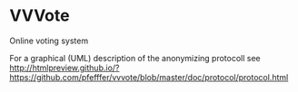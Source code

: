 VVVote
======

Online voting system

For a graphical (UML) description of the anonymizing protocoll see http://htmlpreview.github.io/?https://github.com/pfefffer/vvvote/blob/master/doc/protocol/protocol.html
